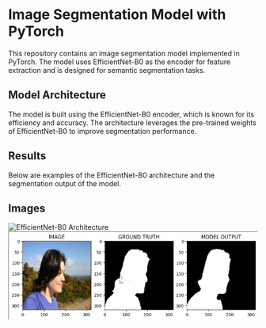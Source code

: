 # Image Segmentation Model with PyTorch

This repository contains an image segmentation model implemented in PyTorch. The model uses EfficientNet-B0 as the encoder for feature extraction and is designed for semantic segmentation tasks.

## Model Architecture

The model is built using the EfficientNet-B0 encoder, which is known for its efficiency and accuracy. The architecture leverages the pre-trained weights of EfficientNet-B0 to improve segmentation performance.

## Results

Below are examples of the EfficientNet-B0 architecture and the segmentation output of the model.

## Images

![EfficientNet-B0 Architecture](images/efficientnet-b0-architecture.png)
![Segmentation Output](images/segmentation-output.png)
